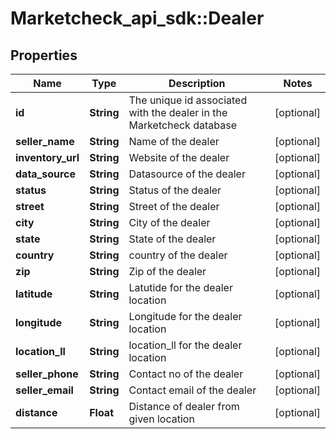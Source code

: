 # Marketcheck_api_sdk::Dealer

## Properties
Name | Type | Description | Notes
------------ | ------------- | ------------- | -------------
**id** | **String** | The unique id associated with the dealer in the Marketcheck database | [optional] 
**seller_name** | **String** | Name of the dealer | [optional] 
**inventory_url** | **String** | Website of the dealer | [optional] 
**data_source** | **String** | Datasource of the dealer | [optional] 
**status** | **String** | Status of the dealer | [optional] 
**street** | **String** | Street of the dealer | [optional] 
**city** | **String** | City of the dealer | [optional] 
**state** | **String** | State of the dealer | [optional] 
**country** | **String** | country of the dealer | [optional] 
**zip** | **String** | Zip of the dealer | [optional] 
**latitude** | **String** | Latutide for the dealer location | [optional] 
**longitude** | **String** | Longitude for the dealer location | [optional] 
**location_ll** | **String** | location_ll for the dealer location | [optional] 
**seller_phone** | **String** | Contact no of the dealer | [optional] 
**seller_email** | **String** | Contact email of the dealer | [optional] 
**distance** | **Float** | Distance of dealer from given location | [optional] 


